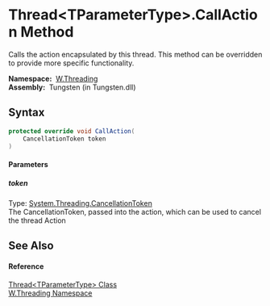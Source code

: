 Thread&lt;TParameterType>.CallAction Method
===========================================
   Calls the action encapsulated by this thread. This method can be overridden to provide more specific functionality.

  **Namespace:**  [W.Threading][1]  
  **Assembly:**  Tungsten (in Tungsten.dll)

Syntax
------

```csharp
protected override void CallAction(
	CancellationToken token
)
```

#### Parameters

##### *token*
Type: [System.Threading.CancellationToken][2]  
The CancellationToken, passed into the action, which can be used to cancel the thread Action


See Also
--------

#### Reference
[Thread&lt;TParameterType> Class][3]  
[W.Threading Namespace][1]  

[1]: ../README.md
[2]: http://msdn.microsoft.com/en-us/library/dd384802
[3]: README.md